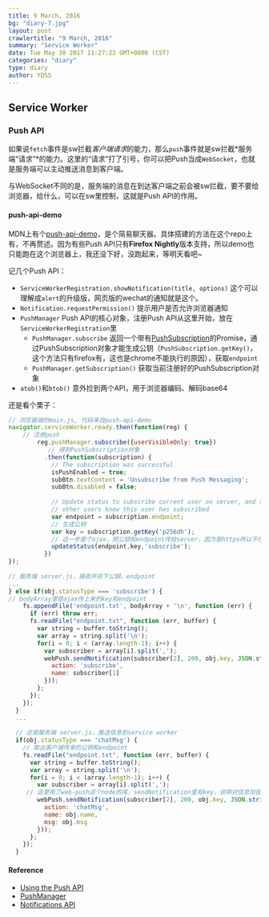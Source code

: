 ```yaml
---
title: 9 March, 2016
bg: "diary-7.jpg"
layout: post
crawlertitle: "9 March, 2016"
summary: "Service Worker"
date: Tue May 30 2017 11:27:22 GMT+0800 (CST)
categories: "diary"
type: diary
author: YDSS
---
```


## Service Worker

### Push API

如果说`fetch`事件是sw拦截*客户端请求*的能力，那么`push`事件就是sw拦截*服务端“请求”*的能力。这里的“请求”打了引号，你可以把Push当成`WebSocket`，也就是服务端可以主动推送消息到客户端。

与WebSocket不同的是，服务端的消息在到达客户端之前会被sw拦截，要不要给浏览器，给什么，可以在sw里控制，这就是Push API的作用。

#### push-api-demo

MDN上有个[push-api-demo](https://github.com/chrisdavidmills/push-api-demo)，是个简易聊天器。具体搭建的方法在这个repo上有，不再赘述。因为有些Push API只有**Firefox Nightly**版本支持，所以demo也只能跑在这个浏览器上，我还没下好，没跑起来，等明天看吧~

记几个Push API：

- `ServiceWorkerRegistration.showNotification(title, options)` 这个可以理解成`alert`的升级版，网页版的wechat的通知就是这个。
- `Notification.requestPermission()` 提示用户是否允许浏览器通知
- `PushManager` Push API的核心对象，注册Push API从这里开始，放在` ServiceWorkerRegistration`里
	- `PushManager.subscribe` 返回一个带有[PushSubscription](https://developer.mozilla.org/en-US/docs/Web/API/PushSubscription)的Promise，通过PushSubscription对象才能生成公钥（`PushSubscription.getKey()`，这个方法只有firefox有，这也是chrome不能执行的原因），获取`endpoint`
	- `PushManager.getSubscription()` 获取当前注册好的PushSubscription对象
- `atob()`和`btob()` 意外捡到两个API，用于浏览器编码、解码base64

还是看个栗子：
	
```js
// 浏览器端的main.js, 代码来自push-api-demo
navigator.serviceWorker.ready.then(function(reg) {
	// 注册push
        reg.pushManager.subscribe({userVisibleOnly: true})
           // 得到PushSubscription对象
          .then(function(subscription) {
            // The subscription was successful
            isPushEnabled = true;
            subBtn.textContent = 'Unsubscribe from Push Messaging';
            subBtn.disabled = false;
            
            // Update status to subscribe current user on server, and to let
            // other users know this user has subscribed
            var endpoint = subscription.endpoint;
            // 生成公钥
            var key = subscription.getKey('p256dh');
            // 这一步是个ajax，把公钥和endpoint传给server，因为是https所以不怕公钥泄露
            updateStatus(endpoint,key,'subscribe');
          })
});
	
// 服务端 server.js，接收并存下公钥、endpoint
...
} else if(obj.statusType === 'subscribe') {
// bodyArray里是ajax传上来的key和endpoint
    fs.appendFile('endpoint.txt', bodyArray + '\n', function (err) {
      if (err) throw err;
      fs.readFile("endpoint.txt", function (err, buffer) {
        var string = buffer.toString();
        var array = string.split('\n');
        for(i = 0; i < (array.length-1); i++) {
          var subscriber = array[i].split(',');
          webPush.sendNotification(subscriber[2], 200, obj.key, JSON.stringify({
            action: 'subscribe',
            name: subscriber[1]
          }));
        };
      });
    });
  }
  ...
  
  // 还是服务端 server.js，推送信息到service worker
  if(obj.statusType === 'chatMsg') {
  	// 取出客户端传来的公钥和endpoint
    fs.readFile("endpoint.txt", function (err, buffer) {
      var string = buffer.toString();
      var array = string.split('\n');
      for(i = 0; i < (array.length-1); i++) {
        var subscriber = array[i].split(',');
     // 这里用了web-push这个node的库，sendNotification里有key，说明对信息加密了
        webPush.sendNotification(subscriber[2], 200, obj.key, JSON.stringify({
          action: 'chatMsg',
          name: obj.name,
          msg: obj.msg
        }));
      };
    });
  }
```

#### Reference

- [Using the Push API](https://developer.mozilla.org/en-US/docs/Web/API/Push_API/Using_the_Push_API)
- [PushManager](https://developer.mozilla.org/en-US/docs/Web/API/PushManager)
- [Notifications API](https://developer.mozilla.org/en-US/docs/Web/API/Notifications_API)